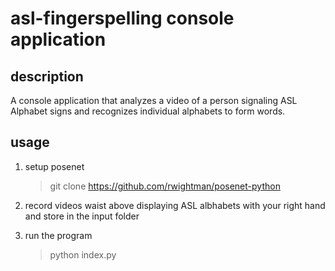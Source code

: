 # asl-fingerspelling console application

## description
A console application that analyzes a video of a person signaling ASL Alphabet signs and recognizes individual
alphabets to form words.

## usage

1. setup posenet

    >git clone https://github.com/rwightman/posenet-python

2. record videos waist above displaying ASL albhabets with your right hand and store in the input folder

3. run the program

    > python index.py
                       